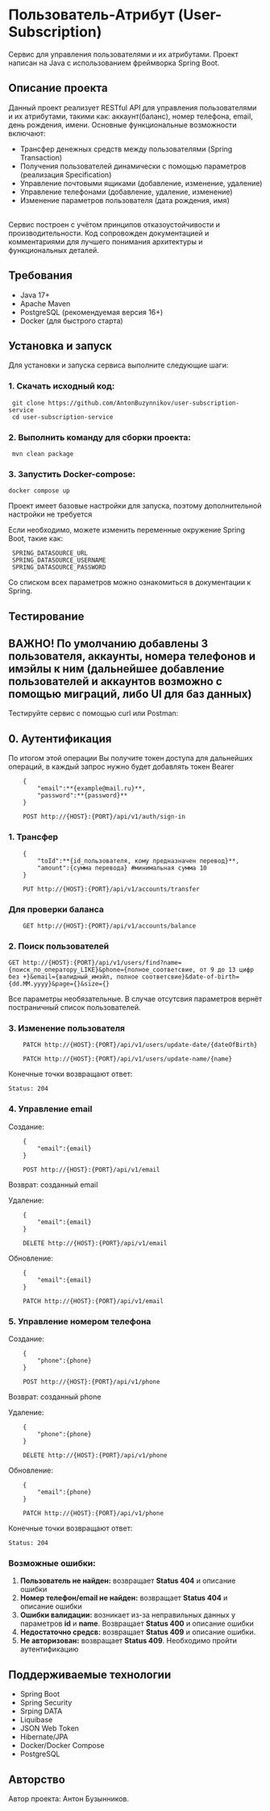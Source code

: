 # Пользователь-Атрибут (User-Subscription) #
Сервис для управления пользователями и их атрибутами. Проект написан на Java с использованием фреймворка Spring Boot.
## Описание проекта ##
Данный проект реализует RESTful API для управления пользователями и их атрибутами, такими как: аккаунт(баланс), номер телефона, email, день рождения, имени. Основные функциональные возможности включают:
* Трансфер денежных средств между пользователями (Spring Transaction)
* Получения пользователей динамически с помощью параметров (реализация Specification)
* Управление почтовыми ящиками (добавление, изменение, удаление)
* Управление телефонами (добавление, удаление, изменение)
* Изменение параметров пользователя (дата рождения, имя)

<br>  Сервис построен с учётом принципов отказоустойчивости и производительности. Код сопровожден документацией и комментариями для лучшего понимания архитектуры и функциональных деталей.

## Требования ##

* Java 17+
* Apache Maven
* PostgreSQL (рекомендуемая версия 16+)
* Docker (для быстрого старта)

## Установка и запуск ##

Для установки и запуска сервиса выполните следующие шаги:

### 1. Скачать исходный код: ###
```
 git clone https://github.com/AntonBuzynnikov/user-subscription-service
 cd user-subscription-service
```

### 2. Выполнить команду для сборки проекта: ###
```
 mvn clean package
```

### 3. Запустить Docker-compose: ###
```
docker compose up
```

Проект имеет базовые настройки для запуска, поэтому дополнительной настройки не требуется

Если необходимо, можете изменить переменные окружение Spring Boot, такие как:
```
 SPRING_DATASOURCE_URL
 SPRING_DATASOURCE_USERNAME
 SPRING_DATASOURCE_PASSWORD
```

Со списком всех параметров можно ознакомиться в документации к Spring.

## Тестирование ##

## ВАЖНО! По умолчанию добавлены 3 пользователя, аккаунты, номера телефонов и имэйлы к ним (дальнейшее добавление пользователей и аккаунтов возможно с помощью миграций, либо UI для баз данных) ##

Тестируйте сервис с помощью curl или Postman:
## 0. Аутентификация ##
По итогом этой операции Вы получите токен доступа для дальнейших операций, в каждый запрос нужно будет добавлять токен Bearer
```
    {
        "email":**{example@mail.ru}**,
        "password":**{password}**
    }
    
    POST http://{HOST}:{PORT}/api/v1/auth/sign-in
```

### 1. Трансфер ###
```
    {
        "toId":**{id_пользователя, кому предназначен перевод}**,
        "amount":{сумма перевода} #минимальная сумма 10
    }
    
    PUT http://{HOST}:{PORT}/api/v1/accounts/transfer
```
### Для проверки баланса ###

``` 
    GET http://{HOST}:{PORT}/api/v1/accounts/balance
```

### 2. Поиск пользователей ###
```
GET http://{HOST}:{PORT}/api/v1/users/find?name={поиск_по_оператору_LIKE}&phone={полное_соответсвие, от 9 до 13 цифр без +}&email={валидный_имэйл, полное соответсвие}&date-of-birth={dd.MM.yyyy}&page={}&size={}
```
Все параметры необязательные. В случае отсутсвия параметров вернёт постраничный список пользователей.

### 3. Изменение пользователя ###

```
    PATCH http://{HOST}:{PORT}/api/v1/users/update-date/{dateOfBirth}

    PATCH http://{HOST}:{PORT}/api/v1/users/update-name/{name}
```
Конечные точки возвращают ответ:
```
Status: 204
```
### 4. Управление email ###
Создание:
```
    {
        "email":{email}
    }

    POST http://{HOST}:{PORT}/api/v1/email
```

Возврат: созданный email

Удаление:

```
    {
        "email":{email}
    }

    DELETE http://{HOST}:{PORT}/api/v1/email
```

Обновление:
```
    {
        "email":{email}
    }

    PATCH http://{HOST}:{PORT}/api/v1/email
```

### 5. Управление номером телефона ###

Создание:
```
    {
        "phone":{phone}
    }

    POST http://{HOST}:{PORT}/api/v1/phone
```

Возврат: созданный phone

Удаление:

```
    {
        "phone":{phone}
    }

    DELETE http://{HOST}:{PORT}/api/v1/phone
```

Обновление:
```
    {
        "email":{phone}
    }

    PATCH http://{HOST}:{PORT}/api/v1/phone
```
Конечные точки возвращают ответ:
```
Status: 204
```

### Возможные ошибки: ###
1. **Пользователь не найден:** возвращает **Status 404** и описание ошибки
2. **Номер телефон/email не найден:** возвращает **Status 404** и описание ошибки
3. **Ошибки валидации:** возникает из-за неправильных данных у параметров **id** и **name**. Возвращает **Status 400** и описание ошибки
4. **Недостаточно средсв:** возвращает **Status 409** и описание ошибки.
5. **Не авторизован:** возвращает **Status 409**. Необходимо пройти аутентификацию

## Поддерживаемые технологии ##

* Spring Boot
* Spring Security
* Srping DATA
* Liquibase
* JSON Web Token
* Hibernate/JPA
* Docker/Docker Compose
* PostgreSQL

## Авторство ##
Автор проекта: Антон Бузынников.
